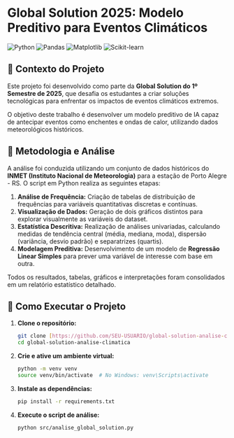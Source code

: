 # Global Solution 2025: Modelo Preditivo para Eventos Climáticos

![Python](https://img.shields.io/badge/Python-3776AB?logo=python)
![Pandas](https://img.shields.io/badge/Pandas-150458?logo=pandas)
![Matplotlib](https://img.shields.io/badge/Matplotlib-3776AB?logo=matplotlib)
![Scikit-learn](https://img.shields.io/badge/SciKit--Learn-F7931E?logo=scikit-learn)

## 📖 Contexto do Projeto

Este projeto foi desenvolvido como parte da **Global Solution do 1º Semestre de 2025**, que desafia os estudantes a criar soluções tecnológicas para enfrentar os impactos de eventos climáticos extremos.

O objetivo deste trabalho é desenvolver um modelo preditivo de IA capaz de antecipar eventos como enchentes e ondas de calor, utilizando dados meteorológicos históricos.

## 📝 Metodologia e Análise

A análise foi conduzida utilizando um conjunto de dados históricos do **INMET (Instituto Nacional de Meteorologia)** para a estação de Porto Alegre - RS. O script em Python realiza as seguintes etapas:

1.  **Análise de Frequência:** Criação de tabelas de distribuição de frequências para variáveis quantitativas discretas e contínuas.
2.  **Visualização de Dados:** Geração de dois gráficos distintos para explorar visualmente as variáveis do dataset.
3.  **Estatística Descritiva:** Realização de análises univariadas, calculando medidas de tendência central (média, mediana, moda), dispersão (variância, desvio padrão) e separatrizes (quartis).
4.  **Modelagem Preditiva:** Desenvolvimento de um modelo de **Regressão Linear Simples** para prever uma variável de interesse com base em outra.

Todos os resultados, tabelas, gráficos e interpretações foram consolidados em um relatório estatístico detalhado.

## 🚀 Como Executar o Projeto

1.  **Clone o repositório:**
    ```bash
    git clone [https://github.com/SEU-USUARIO/global-solution-analise-climatica.git](https://github.com/SEU-USUARIO/global-solution-analise-climatica.git)
    cd global-solution-analise-climatica
    ```

2.  **Crie e ative um ambiente virtual:**
    ```bash
    python -m venv venv
    source venv/bin/activate  # No Windows: venv\Scripts\activate
    ```

3.  **Instale as dependências:**
    ```bash
    pip install -r requirements.txt
    ```

4.  **Execute o script de análise:**
    ```bash
    python src/analise_global_solution.py
    ```

